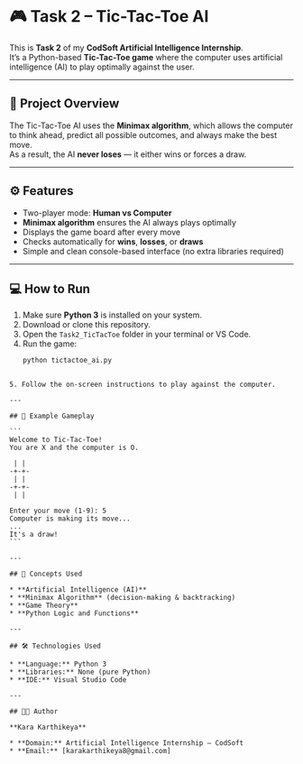 
# 🎮 Task 2 – Tic-Tac-Toe AI

This is **Task 2** of my **CodSoft Artificial Intelligence Internship**.  
It’s a Python-based **Tic-Tac-Toe game** where the computer uses artificial intelligence (AI) to play optimally against the user.

---

## 🧠 Project Overview
The Tic-Tac-Toe AI uses the **Minimax algorithm**, which allows the computer to think ahead, predict all possible outcomes, and always make the best move.  
As a result, the AI **never loses** — it either wins or forces a draw.

---

## ⚙️ Features
- Two-player mode: **Human vs Computer**  
- **Minimax algorithm** ensures the AI always plays optimally  
- Displays the game board after every move  
- Checks automatically for **wins**, **losses**, or **draws**  
- Simple and clean console-based interface (no extra libraries required)  

---

## 💻 How to Run
1. Make sure **Python 3** is installed on your system.  
2. Download or clone this repository.  
3. Open the `Task2_TicTacToe` folder in your terminal or VS Code.  
4. Run the game:
   ```bash
   python tictactoe_ai.py
````

5. Follow the on-screen instructions to play against the computer.

---

## 🎯 Example Gameplay

```
Welcome to Tic-Tac-Toe!
You are X and the computer is O.

 | | 
-+-+-
 | | 
-+-+-
 | | 

Enter your move (1-9): 5
Computer is making its move...
...
It's a draw!
```

---

## 🧩 Concepts Used

* **Artificial Intelligence (AI)**
* **Minimax Algorithm** (decision-making & backtracking)
* **Game Theory**
* **Python Logic and Functions**

---

## 🛠️ Technologies Used

* **Language:** Python 3
* **Libraries:** None (pure Python)
* **IDE:** Visual Studio Code

---

## 👨‍💻 Author

**Kara Karthikeya**

* **Domain:** Artificial Intelligence Internship – CodSoft
* **Email:** [karakarthikeya8@gmail.com]





